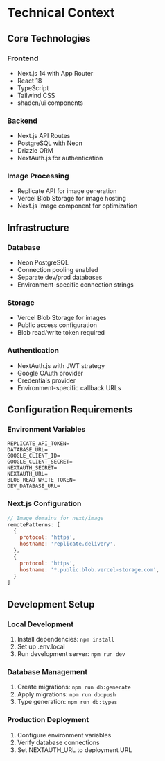 # Technical Context

## Core Technologies

### Frontend
- Next.js 14 with App Router
- React 18
- TypeScript
- Tailwind CSS
- shadcn/ui components

### Backend
- Next.js API Routes
- PostgreSQL with Neon
- Drizzle ORM
- NextAuth.js for authentication

### Image Processing
- Replicate API for image generation
- Vercel Blob Storage for image hosting
- Next.js Image component for optimization

## Infrastructure

### Database
- Neon PostgreSQL
- Connection pooling enabled
- Separate dev/prod databases
- Environment-specific connection strings

### Storage
- Vercel Blob Storage for images
- Public access configuration
- Blob read/write token required

### Authentication
- NextAuth.js with JWT strategy
- Google OAuth provider
- Credentials provider
- Environment-specific callback URLs

## Configuration Requirements

### Environment Variables
```
REPLICATE_API_TOKEN=
DATABASE_URL=
GOOGLE_CLIENT_ID=
GOOGLE_CLIENT_SECRET=
NEXTAUTH_SECRET=
NEXTAUTH_URL=
BLOB_READ_WRITE_TOKEN=
DEV_DATABASE_URL=
```

### Next.js Configuration
```javascript
// Image domains for next/image
remotePatterns: [
  {
    protocol: 'https',
    hostname: 'replicate.delivery',
  },
  {
    protocol: 'https',
    hostname: '*.public.blob.vercel-storage.com',
  }
]
```

## Development Setup

### Local Development
1. Install dependencies: `npm install`
2. Set up .env.local
3. Run development server: `npm run dev`

### Database Management
1. Create migrations: `npm run db:generate`
2. Apply migrations: `npm run db:push`
3. Type generation: `npm run db:types`

### Production Deployment
1. Configure environment variables
2. Verify database connections
3. Set NEXTAUTH_URL to deployment URL
